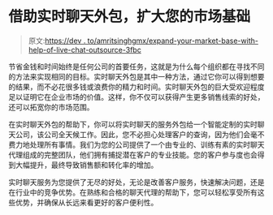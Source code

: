 # 借助实时聊天外包，扩大您的市场基础

> 原文:[https://dev . to/amritsinghgmx/expand-your-market-base-with-help-of-live-chat-outsource-3fbc](https://dev.to/amritsinghgmx/expand-your-market-base-with-the-help-of-live-chat-outsource-3fbc)

节省金钱和时间始终是任何公司的首要任务，这就是为什么每个组织都在寻找不同的方法来实现相同的目标。实时聊天外包是其中一种方法，通过它你可以得到想要的结果，而不必花很多钱或浪费你的精力和时间。实时聊天外包的巨大受欢迎程度足以证明它在企业市场的价值。这样，你不仅可以获得产生更多销售线索的好处，还可以拓宽你的市场范围。

在实时聊天外包的帮助下，你可以将实时聊天的服务外包给一个智能定制的实时聊天公司，该公司全天候工作。因此，您不必担心处理客户的查询，因为他们会毫不费力地处理所有事情。我们为您的公司提供了一个由专业的、训练有素的实时聊天代理组成的完整团队，他们拥有捕捉潜在客户的专业技能。您的客户参与度也会得到大幅提升，最终导致销售额和转化率的增加。

实时聊天服务为您提供了无尽的好处，无论是改善客户服务，快速解决问题，还是在行业中的竞争优势。在熟练和合格的聊天代理的帮助下，您可以轻松享受所有这些优势，并确保从长远来看更好的客户便利性。